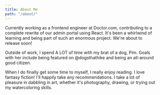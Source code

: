 ```yaml
---
title: About Me
path: "/about/"
---
```


Currently working as a frontend engineer at Doctor.com, 
contributing to a complete rewrite of our
admin portal using React. It's been a whirlwind of learning
and being part of such an enormous project. We're about to
release soon!

Outside of work, I spend A LOT of time with my brat of a dog,
Pim. Goals with her include being featured on @dogsthathike
and being an all-around good citizen.

When I do finally get some time to myself, I really enjoy
reading. I love fantasy fiction! I'll happily take any recommendations.
I take a lot of pleasure in dabbling in art, whether it's
photography, drawing, or trying out my watercoloring skills.
